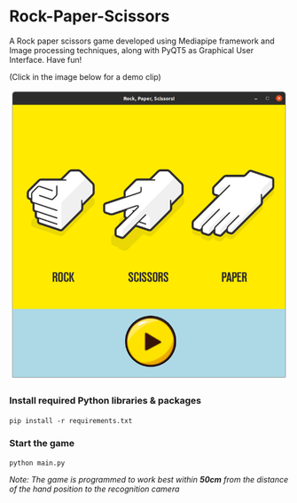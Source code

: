 # Rock-Paper-Scissors
A Rock paper scissors game developed using Mediapipe framework and Image processing techniques, along with PyQT5 as Graphical User Interface. Have fun!  
  
(Click in the image below for a demo clip)
  
<a href="https://youtu.be/FHiklPxEPu0"><img src="images/thumbnail.png"></a>
### Install required Python libraries & packages
`pip install -r requirements.txt`
### Start the game
`python main.py`  
  
*Note: The game is programmed to work best within **50cm** from the distance of the hand position to the recognition camera*
